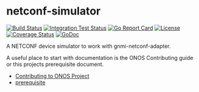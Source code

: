 # netconf-simulator

[![Build Status](https://travis-ci.org/onosproject/netconf-simulator.svg?branch=master)](https://travis-ci.org/onosproject/netconf-simulator)
[![Integration Test Status](https://img.shields.io/travis/onosproject/netconf-simulator?label=Integration%20Tests&logo=Integration)](https://travis-ci.org/onosproject/onos-test)
[![Go Report Card](https://goreportcard.com/badge/github.com/onosproject/netconf-simulator)](https://goreportcard.com/report/github.com/onosproject/netconf-simulator)
[![License](https://img.shields.io/badge/License-Apache%202.0-blue.svg)](https://github.com/gojp/goreportcard/blob/master/LICENSE)
[![Coverage Status](https://img.shields.io/coveralls/github/onosproject/netconf-simulator/badge.svg)](https://coveralls.io/github/onosproject/netconf-simulator?branch=master)
[![GoDoc](https://godoc.org/github.com/onosproject/netconf-simulator?status.svg)](https://godoc.org/github.com/onosproject/netconf-simulator)

A NETCONF device simulator to work with gnmi-netconf-adapter.

A useful place to start with documentation is the ONOS Contributing guide or this projects prerequisite document.

- [Contributing to ONOS Project](https://docs.onosproject.org/developers/contributing/)
- [prerequisite](./docs/prerequisite.md)
